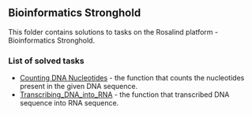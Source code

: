 ## Bioinformatics Stronghold
This folder contains solutions to tasks on the Rosalind platform - Bioinformatics Stronghold.
### List of solved tasks
* [Counting DNA Nucleotides](Counting_DNA_Nucleotides.py) -  the function that counts the nucleotides present in the given DNA sequence.
* [Transcribing_DNA_into_RNA](Transcribing_DNA_into_RNA.py) - the function that transcribed DNA sequence into RNA sequence. 
